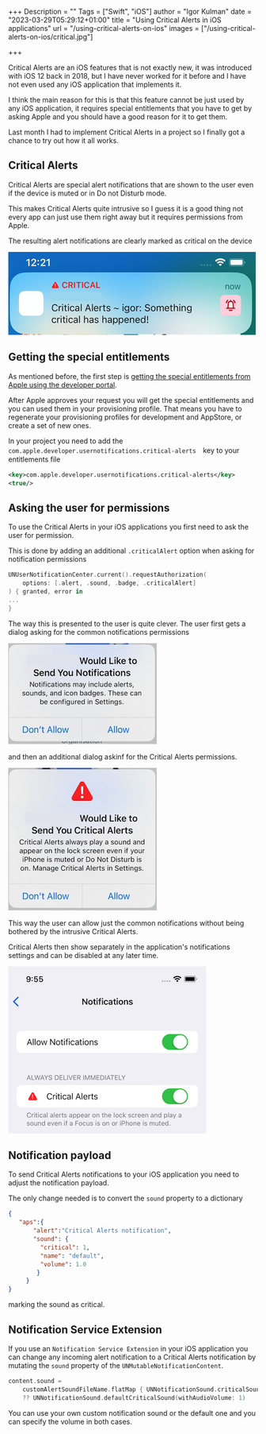 +++
Description = ""
Tags = ["Swift", "iOS"]
author = "Igor Kulman"
date = "2023-03-29T05:29:12+01:00"
title = "Using Critical Alerts in iOS applications"
url = "/using-critical-alerts-on-ios"
images = ["/using-critical-alerts-on-ios/critical.jpg"]

+++

Critical Alerts are an iOS features that is not exactly new, it was introduced with iOS 12 back in 2018, but I have never worked for it before and I have not even used any iOS application that implements it.

I think the main reason for this is that this feature cannot be just used by any iOS application, it requires special entitlements that you have to get by asking Apple and you should have a good reason for it to get them.

Last month I had to implement Critical Alerts in a project so I finally got a chance to try out how it all works.

## Critical Alerts

Critical Alerts are special alert notifications that are shown to the user even if the device is muted or in Do not Disturb mode. 

This makes Critical Alerts quite intrusive so I guess it is a good thing not every app can just use them right away but it requires permissions from Apple.

The resulting alert notifications are clearly marked as critical on the device

![Critical Alert received](alert.png)

## Getting the special entitlements

As mentioned before, the first step is [getting the special entitlements from Apple using the developer portal](https://developer.apple.com/contact/request/notifications-critical-alerts-entitlement/). 

After Apple approves your request you will get the special entitlements and you can used them in your provisioning profile. That means you have to regenerate your provisioning profiles for development and AppStore, or create a set of new ones.

In your project you need to add the `com.apple.developer.usernotifications.critical-alerts`　key to your entitlements file

```xml
<key>com.apple.developer.usernotifications.critical-alerts</key>
<true/>
```

## Asking the user for permissions

To use the Critical Alerts in your iOS applications you first need to ask the user for permission. 

This is done by adding an additional `.criticalAlert` option when asking for notification permissions

```swift
UNUserNotificationCenter.current().requestAuthorization(
    options: [.alert, .sound, .badge, .criticalAlert]
) { granted, error in
...
}
```

The way this is presented to the user is quite clever. The user first gets a dialog asking for the common notifications permissions

![Notifications permissions dialog](notifications.jpg)

and then an additional dialog askinf for the Critical Alerts permissions.

![Notifications permissions dialog for Critical Alerts](critical.jpg)

This way the user can allow just the common notifications without being bothered by the intrusive Critical Alerts.

Critical Alerts then show separately in the application's notifications settings and can be disabled at any later time.

![Critical Alerts in Notifications settings](settings.png)

## Notification payload

To send Critical Alerts notifications to your iOS application you need to adjust the notification payload. 

The only change needed is to convert the `sound` property to a dictionary

```json
{  
   "aps":{  
       "alert":"Critical Alerts notification",
       "sound": {  
         "critical": 1,
         "name": "default",
         "volume": 1.0
        }
     }
}
```

marking the sound as critical.

## Notification Service Extension

If you use an `Notification Service Extension` in your iOS application you can change any incoming alert notification to a Critical Alerts notification by mutating the `sound` property of the `UNMutableNotificationContent`.

```swift
content.sound = 
    customAlertSoundFileName.flatMap { UNNotificationSound.criticalSoundNamed(UNNotificationSoundName($0), withAudioVolume: 1) } 
    ?? UNNotificationSound.defaultCriticalSound(withAudioVolume: 1)
```

You can use your own custom notification sound or the default one and you can specify the volume in both cases.